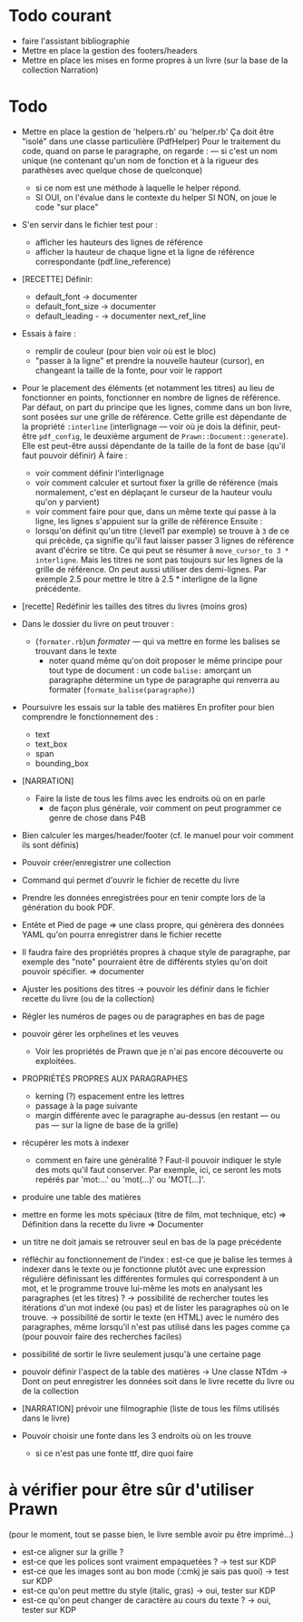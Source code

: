 # Todo courant

* faire l'assistant bibliographie
* Mettre en place la gestion des footers/headers
* Mettre en place les mises en forme propres à un livre (sur la base de la collection Narration)

# Todo

* Mettre en place la gestion de 'helpers.rb' ou 'helper.rb'
  Ça doit être "isolé" dans une classe particulière (PdfHelper)
  Pour le traitement du code, quand on parse le paragraphe, on regarde :
    — si c'est un nom unique (ne contenant qu'un nom de fonction et à la rigueur des parathèses avec quelque chose de quelconque)
    - si ce nom est une méthode à laquelle le helper répond.
    - SI OUI, on l'évalue dans le contexte du helper
      SI NON, on joue le code "sur place"
* S'en servir dans le fichier test pour :
  - afficher les hauteurs des lignes de référence
  - afficher la hauteur de chaque ligne et la ligne de référence correspondante (pdf.line_reference)


* [RECETTE] Définir:
  - default_font -> documenter
  - default_font_size -> documenter
  - default_leading -
  -> documenter next_ref_line

* Essais à faire :
  - remplir de couleur (pour bien voir où est le bloc)
  - "passer à la ligne" et prendre la nouvelle hauteur (cursor), en changeant la taille de la fonte, pour voir le rapport
* Pour le placement des éléments (et notamment les titres) au lieu de fonctionner en points, fonctionner en nombre de lignes de référence.
  Par défaut, on part du principe que les lignes, comme dans un bon livre, sont posées sur une grille de référence. Cette grille est dépendante de la propriété `:interline` (interlignage — voir où je dois la définir, peut-être `pdf_config`, le deuxième argument de `Prawn::Document::generate`). Elle est peut-être aussi dépendante de la taille de la font de base (qu'il faut pouvoir définir)
  À faire :
    - voir comment définir l'interlignage
    - voir comment calculer et surtout fixer la grille de référence (mais normalement, c'est en déplaçant le curseur de la hauteur voulu qu'on y parvient)
    - voir comment faire pour que, dans un même texte qui passe à la ligne, les lignes s'appuient sur la grille de référence
  Ensuite :
    - lorsqu'on définit qu'un titre (:level1 par exemple) se trouve à `3` de ce qui précède, ça signifie qu'il faut laisser passer 3 lignes de référence avant d'écrire se titre. Ce qui peut se résumer à `move_cursor_to 3 * interligne`. Mais les titres ne sont pas toujours sur les lignes de la grille de référence. On peut aussi utiliser des demi-lignes. Par exemple 2.5 pour mettre le titre à 2.5 * interligne de la ligne précédente.

* [recette] Redéfinir les tailles des titres du livres (moins gros)

* Dans le dossier du livre on peut trouver :
  - (`formater.rb`)un *formater* — qui va mettre en forme les balises se trouvant dans le texte
    * noter quand même qu'on doit proposer le même principe pour tout type de document : un code `balise:` amorçant un paragraphe détermine un type de paragraphe qui renverra au formater (`formate_balise(paragraphe)`) 

* Poursuivre les essais sur la table des matières
  En profiter pour bien comprendre le fonctionnement des :
  - text
  - text_box
  - span
  - bounding_box

* [NARRATION]
  * Faire la liste de tous les films avec les endroits où on en parle
    - de façon plus générale, voir comment on peut programmer ce genre de chose dans P4B

* Bien calculer les marges/header/footer (cf. le manuel pour voir comment ils sont définis)

* Pouvoir créer/enregistrer une collection
* Command qui permet d'ouvrir le fichier de recette du livre
* Prendre les données enregistrées pour en tenir compte lors de la génération du book PDF.
* Entête et Pied de page
   => une class propre, qui génèrera des données YAML qu'on pourra enregistrer dans le fichier recette
* Il faudra faire des propriétés propres à chaque style de paragraphe, par exemple des "note" pourraient être de différents styles qu'on doit pouvoir spécifier. 
  => documenter
* Ajuster les positions des titres
  -> pouvoir les définir dans le fichier recette du livre (ou de la collection)
* Régler les numéros de pages ou de paragraphes en bas de page
* pouvoir gérer les orphelines et les veuves
  - Voir les propriétés de Prawn que je n'ai pas encore découverte ou exploitées.
* PROPRIÉTÉS PROPRES AUX PARAGRAPHES
  - kerning (?) espacement entre les lettres
  - passage à la page suivante
  - margin différente avec le paragraphe au-dessus (en restant — ou pas — sur la ligne de base de la grille)

* récupérer les mots à indexer
  - comment en faire une généralité ? Faut-il pouvoir indiquer le style des mots qu'il faut conserver. Par exemple, ici, ce seront les mots repérés par 'mot:...' ou 'mot(...)' ou 'MOT[...]'.

* produire une table des matières

* mettre en forme les mots spéciaux (titre de film, mot technique, etc)
  => Définition dans la recette du livre
  => Documenter

* un titre ne doit jamais se retrouver seul en bas de la page précédente

* réfléchir au fonctionnement de l'index : est-ce que je balise les termes à indexer dans le texte ou je fonctionne plutôt avec une expression régulière définissant les différentes formules qui correspondent à un mot, et le programme trouve lui-même les mots en analysant les paragraphes (et les titres) ?
-> possibilité de rechercher toutes les itérations d'un mot indexé (ou pas) et de lister les paragraphes où on le trouve.
-> possibilité de sortir le texte (en HTML) avec le numéro des paragraphes, même lorsqu'il n'est pas utilisé dans les pages comme ça (pour pouvoir faire des recherches faciles)

* possibilité de sortir le livre seulement jusqu'à une certaine page

* pouvoir définir l'aspect de la table des matières
  -> Une classe NTdm
  -> Dont on peut enregistrer les données soit dans le livre recette du livre ou de la collection

* [NARRATION] prévoir une filmographie (liste de tous les films utilisés dans le livre)

* Pouvoir choisir une fonte dans les 3 endroits où on les trouve
  - si ce n'est pas une fonte ttf, dire quoi faire


# à vérifier pour être sûr d'utiliser Prawn
  (pour le moment, tout se passe bien, le livre semble avoir pu être imprimé…)

* est-ce aligner sur la grille ?
* est-ce que les polices sont vraiment empaquetées ?
  -> test sur KDP
* est-ce que les images sont au bon mode (:cmkj je sais pas quoi)
  -> test sur KDP
* est-ce qu'on peut mettre du style (italic, gras)
  -> oui, tester sur KDP
* est-ce qu'on peut changer de caractère au cours du texte ?
  -> oui, tester sur KDP

